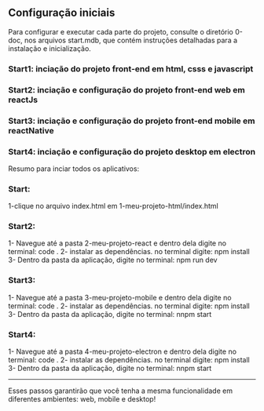 ## Configuração iniciais

Para configurar e executar cada parte do projeto, consulte o diretório 0-doc, nos arquivos start.mdb, que contém instruções detalhadas para a instalação e inicialização.

### Start1: inciação do projeto front-end em html, csss e javascript

### Start2: inciação e configuração do projeto front-end web em reactJs

### Start3: inciação e configuração do projeto front-end mobile em reactNative

### Start4: inciação e configuração do projeto desktop em electron

Resumo para inciar todos os aplicativos:

### Start:

1-clique no arquivo index.html em 1-meu-projeto-html/index.html

### Start2:

1- Navegue até a pasta 2-meu-projeto-react e dentro dela digite no terminal: code .
2- instalar as dependências. no terminal digite: npm install
3- Dentro da pasta da aplicação, digite no terminal: npm run dev

### Start3:

1- Navegue até a pasta 3-meu-projeto-mobile e dentro dela digite no terminal: code .
2- instalar as dependências. no terminal digite: npm install
3- Dentro da pasta da aplicação, digite no terminal: nnpm start

### Start4:

1- Navegue até a pasta 4-meu-projeto-electron e dentro dela digite no terminal: code .
2- instalar as dependências. no terminal digite: npm install
3- Dentro da pasta da aplicação, digite no terminal: nnpm start

---

Esses passos garantirão que você tenha a mesma funcionalidade em diferentes ambientes: web, mobile e desktop!
